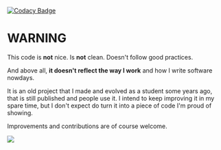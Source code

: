 [![Codacy Badge](https://api.codacy.com/project/badge/grade/9dfc46be57dd47aca6a655d901e01935)](https://www.codacy.com/app/Sloy/SeviBus)

# WARNING
This code is **not** nice. Is **not** clean. Doesn't follow good practices. 

And above all, **it doesn't reflect the way I work** and how I write software nowdays.

It is an old project that I made and evolved as a student some years ago, that is still published and people use it. 
I intend to keep improving it in my spare time, but I don't expect do turn it into a piece of code I'm proud of showing.

Improvements and contributions are of course welcome.

![](http://i.imgur.com/hKeQZmN.gif)
